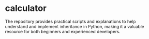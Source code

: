 # calculator
 The repository provides practical scripts and explanations to help understand and implement inheritance in Python, making it a valuable resource for both beginners and experienced developers.
